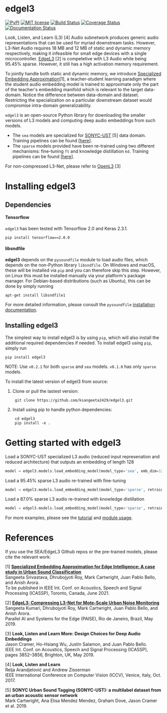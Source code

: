# edgel3


[![PyPI](https://img.shields.io/badge/python-3.6%2C%203.7%2C%203.8-blue.svg)](https://pypi.python.org/pypi/edgel3)
[![MIT license](https://img.shields.io/badge/License-MIT-blue.svg)](https://choosealicense.com/licenses/mit/)
[![Build Status](https://travis-ci.com/ksangeeta2429/edgel3.svg?branch=master)](https://travis-ci.com/ksangeeta2429/edgel3)
[![Coverage Status](https://coveralls.io/repos/github/ksangeeta2429/edgel3/badge.svg?branch=master)](https://coveralls.io/github/ksangeeta2429/edgel3?branch=master)
[![Documentation Status](https://readthedocs.org/projects/edgel3/badge/?version=latest)](https://edgel3.readthedocs.io/en/latest/?badge=latest)

Look, Listen, and Learn (L3) [4] Audio subnetwork produces generic audio representations that can be used for myriad downstream tasks. However, L3-Net Audio requires 18 MB and 12 MB of static and dynamic memory respectively, making it infeasible for small edge devices with a single microcontroller. [EdgeL3](https://github.com/ksangeeta2429/Publications/raw/master/EdgeL3_Compressing_L3_Net_for_Mote_Scale.pdf) [2] is competetive with L3 Audio while being 95.45% sparse. However, it still has a high activation memory requirement.

To jointly handle both static and dynamic memory, we introduce [Specialized Embedding Approximation](https://github.com/ksangeeta2429/Publications/raw/master/SEA.pdf)[1], a teacher-student learning paradigm where the student audio embedding model is trained to approximate only the part of the teacher's embedding manifold which is relevant to the target data-domain. Notice the difference between data-domain and dataset. Restricting the specialization on a particular downstream dataset would compromise intra-domain generalizability.

``edgel3`` is an open-source Python library for downloading the smaller versions of L3 models and computing deep audio embeddings from such models. 
- The ``sea`` models are specialized for [SONYC-UST](https://zenodo.org/record/2590742#.YGlc1i1h2Tc) [5] data domain. Training pipelines can be found [[here](https://github.com/ksangeeta2429/embedding-approx)]. 
- The ``sparse`` models provided have been re-trained using two different mechanisms: fine-tuning ``ft`` and knowledge distillation ``kd``. Training pipelines can be found [[here](https://github.com/ksangeeta2429/l3embedding/tree/dcompression)].

For non-compressed L3-Net, please refer to [OpenL3](https://github.com/marl/openl3) [3]

# Installing edgel3

Dependencies
------------
#### Tensorflow
``edgel3`` has been tested with Tensorflow 2.0 and Keras 2.3.1. 

    pip install tensorflow==2.0.0

#### libsndfile
**edgel3** depends on the `pysoundfile` module to load audio files, which depends on the non-Python library ``libsndfile``. On Windows and macOS, these will be installed via ``pip`` and you can therefore skip this step.
However, on Linux this must be installed manually via your platform's package manager.
For Debian-based distributions (such as Ubuntu), this can be done by simply running

    apt-get install libsndfile1

For more detailed information, please consult the ``pysoundfile`` [installation documentation](https://pysoundfile.readthedocs.io/en/0.9.0/#installation>).


Installing edgel3
-----------------
The simplest way to install edgel3 is by using ``pip``, which will also install the additional required dependencies
if needed. To install edgel3 using ``pip``, simply run

    pip install edgel3

NOTE: Use `v0.2.1` for both ``sparse`` and ``sea`` models. `v0.1.0` has only ``sparse`` models. 

To install the latest version of edgel3 from source:

1. Clone or pull the lastest version:

        git clone https://github.com/ksangeeta2429/edgel3.git

2. Install using pip to handle python dependencies:
        
        cd edgel3
        pip install -e .

# Getting started with edgel3

Load a SONYC-UST specialized L3 audio (reduced input represenation and reduced architecture) that outputs an embedding of length 128
```python
model = edgel3.models.load_embedding_model(model_type='sea', emb_dim=128)
```

Load a 95.45% sparse L3 audio re-trained with fine-tuning
```python
model = edgel3.models.load_embedding_model(model_type='sparse', retrain_type='ft', sparsity=95.45)
```

Load a 87.0% sparse L3 audio re-trained with knowledge distillation
```python
model = edgel3.models.load_embedding_model(model_type='sparse', retrain_type='kd', sparsity=87.0)
```

For more examples, please see the [tutorial](https://edgel3.readthedocs.io/en/latest/tutorial.html) and [module usage](https://edgel3.readthedocs.io/en/latest/edgel3.html).

# References

If you use the SEA/EdgeL3 Github repos or the pre-trained models, please cite the relevant work:

[1] **[Specialized Embedding Approximation for Edge Intelligence: A case study in Urban Sound Classification](https://github.com/ksangeeta2429/Publications/raw/master/SEA.pdf)** <br/>
Sangeeta Srivastava, Dhrubojyoti Roy, Mark Cartwright, Juan Pablo Bello, and Anish Arora. </br>
To be published in IEEE Int. Conf. on Acoustics, Speech and Signal Processing (ICASSP), Toronto, Canada, June 2021.

[2] **[EdgeL3: Compressing L3-Net for Mote-Scale Urban Noise Monitoring](https://github.com/ksangeeta2429/Publications/raw/master/EdgeL3_Compressing_L3_Net_for_Mote_Scale.pdf)** <br/>
Sangeeta Kumari, Dhrubojyoti Roy, Mark Cartwright, Juan Pablo Bello, and Anish Arora. </br>
Parallel AI and Systems for the Edge (PAISE), Rio de Janeiro, Brazil, May 2019.

[3] **Look, Listen and Learn More: Design Choices for Deep Audio Embeddings** <br/>
Jason Cramer, Ho-Hsiang Wu, Justin Salamon, and Juan Pablo Bello.<br/>
IEEE Int. Conf. on Acoustics, Speech and Signal Processing (ICASSP), pages 3852–3856, Brighton, UK, May 2019.

[4] **Look, Listen and Learn**<br/>
Relja Arandjelović and Andrew Zisserman<br/>
IEEE International Conference on Computer Vision (ICCV), Venice, Italy, Oct. 2017.

[5] **SONYC Urban Sound Tagging (SONYC-UST): a multilabel dataset from an urban acoustic sensor network**</br>
Mark Cartwright, Ana Elisa Mendez Mendez, Graham Dove, Jason Cramer et al. 2019.

